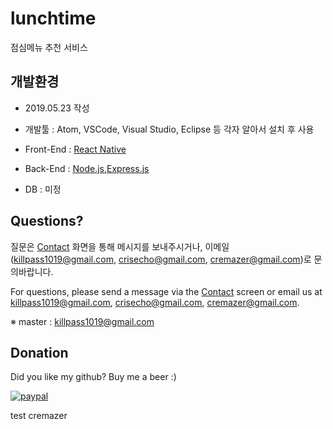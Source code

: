 # lunchtime
점심메뉴 추천 서비스

## 개발환경

- 2019.05.23 작성

- 개발툴 : Atom, VSCode, Visual Studio, Eclipse 등 각자 알아서 설치 후 사용
- Front-End : [React Native](https://facebook.github.io/react-native/)
- Back-End : [Node.js](https://nodejs.org/ko/),[Express.js](https://expressjs.com/ko/)
- DB : 미정

## Questions?

질문은 [Contact](https://cremazer.github.io/contact/) 화면을 통해 메시지를 보내주시거나, 이메일(killpass1019@gmail.com, crisecho@gmail.com, cremazer@gmail.com)로 문의바랍니다.

For questions, please send a message via the [Contact](https://cremazer.github.io/contact/) screen or email us at killpass1019@gmail.com, crisecho@gmail.com, cremazer@gmail.com.

※ master : killpass1019@gmail.com

## Donation

Did you like my github? Buy me a beer :)

[![paypal](https://www.paypalobjects.com/en_US/i/btn/btn_donateCC_LG.gif)](https://www.paypal.com/cgi-bin/webscr?cmd=_s-xclick&hosted_button_id=WLBJ2P3HW5732)


test cremazer